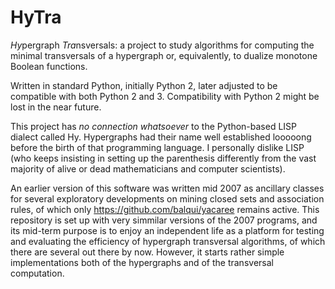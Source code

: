 # HyTra
*Hy*pergraph *Tra*nsversals: a project to study algorithms for computing the minimal transversals of a hypergraph or, equivalently, to dualize monotone Boolean functions. 

Written in standard Python, initially Python 2, later adjusted to be compatible with both Python 2 and 3. Compatibility with Python 2 might be lost in the near future.

This project has _no connection whatsoever_ to the Python-based LISP dialect called Hy. Hypergraphs had their name well established looooong before the birth of that programming language. I personally dislike LISP (who keeps insisting in setting up the parenthesis differently from the vast majority of alive or dead mathematicians and computer scientists).

An earlier version of this software was written mid 2007 as ancillary classes for several exploratory developments on mining closed sets and association rules, of which only https://github.com/balqui/yacaree remains active. This repository is set up with very simmilar versions of the 2007 programs, and its mid-term purpose is to enjoy an independent life as a platform for testing and evaluating the efficiency of hypergraph transversal algorithms, of which there are several out there by now. However, it starts rather simple implementations both of the hypergraphs and of the transversal computation.
